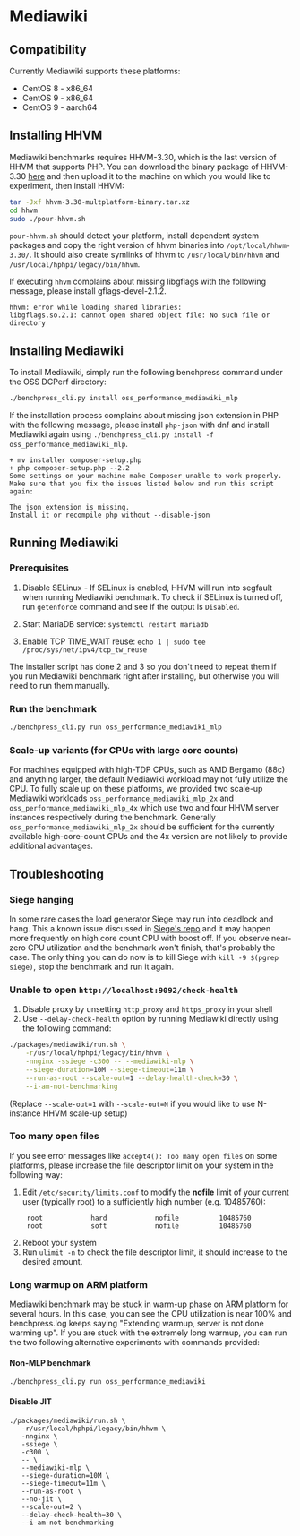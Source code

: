 # Mediawiki

## Compatibility

Currently Mediawiki supports these platforms:
* CentOS 8 - x86_64
* CentOS 9 - x86_64
* CentOS 9 - aarch64

## Installing HHVM

Mediawiki benchmarks requires HHVM-3.30, which is the last version of HHVM that
supports PHP. You can download the binary package of HHVM-3.30
[here](https://github.com/facebookresearch/DCPerf/releases/download/hhvm/hhvm-3.30-multplatform-binary.tar.xz)
and then upload it to the machine on which you would like to experiment, then
install HHVM:

```bash
tar -Jxf hhvm-3.30-multplatform-binary.tar.xz
cd hhvm
sudo ./pour-hhvm.sh
```

`pour-hhvm.sh` should detect your platform, install dependent system packages
and copy the right version of hhvm binaries into `/opt/local/hhvm-3.30/`. It
should also create symlinks of hhvm to `/usr/local/bin/hhvm` and
`/usr/local/hphpi/legacy/bin/hhvm`.

If executing `hhvm` complains about missing libgflags with the following
message, please install gflags-devel-2.1.2.
```log
hhvm: error while loading shared libraries:
libgflags.so.2.1: cannot open shared object file: No such file or directory
```

## Installing Mediawiki

To install Mediawiki, simply run the following benchpress command under the OSS
DCPerf directory:
```bash
./benchpress_cli.py install oss_performance_mediawiki_mlp
```

If the installation process complains about missing json extension in PHP with
the following message, please install `php-json` with dnf and install Mediawiki
again using `./benchpress_cli.py install -f oss_performance_mediawiki_mlp`.

```log
+ mv installer composer-setup.php
+ php composer-setup.php --2.2
Some settings on your machine make Composer unable to work properly.
Make sure that you fix the issues listed below and run this script again:

The json extension is missing.
Install it or recompile php without --disable-json
```

## Running Mediawiki

### Prerequisites

1. Disable SELinux - If SELinux is enabled, HHVM will run into segfault when
running Mediawiki benchmark. To check if SELinux is turned off, run `getenforce`
command and see if the output is `Disabled`.

2. Start MariaDB service: `systemctl restart mariadb`

3. Enable TCP TIME_WAIT reuse: `echo 1 | sudo tee /proc/sys/net/ipv4/tcp_tw_reuse`

The installer script has done 2 and 3 so you don't need to repeat them if you
run Mediawiki benchmark right after installing, but otherwise you will need to
run them manually.

### Run the benchmark

```bash
./benchpress_cli.py run oss_performance_mediawiki_mlp
```

### Scale-up variants (for CPUs with large core counts)

For machines equipped with high-TDP CPUs, such as AMD Bergamo (88c) and anything
larger, the default Mediawiki workload may not fully utilize the CPU. To fully
scale up on these platforms, we provided two scale-up Mediawiki workloads
`oss_performance_mediawiki_mlp_2x` and `oss_performance_mediawiki_mlp_4x` which
use two and four HHVM server instances respectively during the benchmark.
Generally `oss_performance_mediawiki_mlp_2x` should be sufficient for the
currently available high-core-count CPUs and the 4x version are not likely to
provide additional advantages.

## Troubleshooting

### Siege hanging

In some rare cases the load generator Siege may run into deadlock and hang. This
a known issue discussed in [Siege's
repo](https://github.com/JoeDog/siege/issues/4) and it may happen more
frequently on high core count CPU with boost off. If you observe near-zero CPU
utilization and the benchmark won't finish, that's probably the case. The only
thing you can do now is to kill Siege with `kill -9 $(pgrep siege)`, stop the
benchmark and run it again.

### Unable to open `http://localhost:9092/check-health`

1. Disable proxy by unsetting `http_proxy` and `https_proxy` in your shell
2. Use `--delay-check-health` option by running Mediawiki directly using the
   following command:
```bash
./packages/mediawiki/run.sh \
    -r/usr/local/hphpi/legacy/bin/hhvm \
    -nnginx -ssiege -c300 -- --mediawiki-mlp \
    --siege-duration=10M --siege-timeout=11m \
    --run-as-root --scale-out=1 --delay-health-check=30 \
    --i-am-not-benchmarking
```
(Replace `--scale-out=1` with `--scale-out=N` if you would like to use
N-instance HHVM scale-up setup)

### Too many open files

If you see error messages like `accept4(): Too many open files` on some platforms, please
increase the file descriptor limit on your system in the following way:

1. Edit `/etc/security/limits.conf` to modify the **nofile** limit of your current user
   (typically root) to a sufficiently high number (e.g. 10485760):
   ```
    root            hard            nofile          10485760
    root            soft            nofile          10485760
   ```
2. Reboot your system
3. Run `ulimit -n` to check the file descriptor limit, it should increase to the desired
   amount.

### Long warmup on ARM platform

Mediawiki benchmark may be stuck in warm-up phase on ARM platform for several hours.
In this case, you can see the CPU utilization is near 100% and benchpress.log keeps
saying "Extending warmup, server is not done warming up". If you are stuck with the
extremely long warmup, you can run the two following alternative experiments with
commands provided:

#### Non-MLP benchmark

```
./benchpress_cli.py run oss_performance_mediawiki
```
#### Disable JIT

```
./packages/mediawiki/run.sh \
   -r/usr/local/hphpi/legacy/bin/hhvm \
   -nnginx \
   -ssiege \
   -c300 \
   -- \
   --mediawiki-mlp \
   --siege-duration=10M \
   --siege-timeout=11m \
   --run-as-root \
   --no-jit \
   --scale-out=2 \
   --delay-check-health=30 \
   --i-am-not-benchmarking
```
